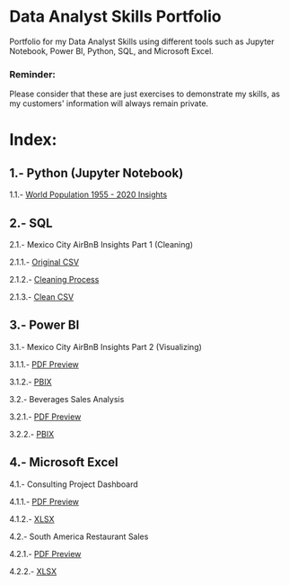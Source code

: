 # Data Analyst Skills Portfolio
Portfolio for my Data Analyst Skills using different tools such as Jupyter Notebook, Power BI, Python, SQL, and Microsoft Excel.

### Reminder:
Please consider that these are just exercises to demonstrate my skills, as my customers' information will always remain private.


# Index:

## 1.- Python (Jupyter Notebook)

1.1.- [World Population 1955 - 2020 Insights](https://github.com/jolverac/Data-Analyst-Portfolio/blob/main/World_Population_1955-2020_Insights.ipynb)    
    
## 2.- SQL

2.1.- Mexico City AirBnB Insights Part 1 (Cleaning)

2.1.1.- [Original CSV](https://github.com/jolverac/Data-Analyst-Portfolio/blob/main/AirBnB_MexicoCity_Original.csv)

2.1.2.- [Cleaning Process](https://github.com/jolverac/Data-Analyst-Portfolio/blob/main/AirBnB_MexicoCity_Cleaning.sql)

2.1.3.- [Clean CSV](https://github.com/jolverac/Data-Analyst-Portfolio/blob/main/AirBnB_MexicoCity_Clean.csv)

## 3.- Power BI

3.1.- Mexico City AirBnB Insights Part 2 (Visualizing)

3.1.1.- [PDF Preview]()
        
3.1.2.- [PBIX]()

3.2.- Beverages Sales Analysis

3.2.1.- [PDF Preview](https://github.com/jolverac/Data-Analyst-Portfolio/blob/main/Beverages_Sales_Analysis.pdf)
        
3.2.2.- [PBIX](https://github.com/jolverac/Data-Analyst-Portfolio/blob/main/Beverages_Sales_Analysis.pbix)

## 4.- Microsoft Excel

4.1.- Consulting Project Dashboard

4.1.1.- [PDF Preview](https://github.com/jolverac/Data-Analyst-Portfolio/blob/main/Consulting_Project_%20Dashboard.pdf)
        
4.1.2.- [XLSX](https://github.com/jolverac/Data-Analyst-Portfolio/blob/main/Consulting_Project_%20Dashboard.xlsx)

4.2.- South America Restaurant Sales 

4.2.1.- [PDF Preview](https://github.com/jolverac/Data-Analyst-Portfolio/blob/main/SouthAmerica_Restaurant_Sales.pdf)
        
4.2.2.- [XLSX](https://github.com/jolverac/Data-Analyst-Portfolio/blob/main/SouthAmerica_Restaurant_Sales.xlsx)

